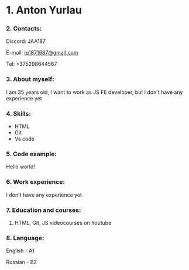 # 1. Anton Yurlau

### 2. Contacts:

Discord: JAA187

E-mail: iq1871987@gmail.com

Tel: +375298644567

### 3. About myself:

I am 35 years old, I want to work as JS FE developer, but I don't have any experience yet

### 4. Skills:
- HTML
- Git
- Vs code

### 5. Code example:

<!DOCTYPE html>
<html>
 <head>
       <title>Page 1</title>
 </head>
 <body>
  <div>
   <p>Hello world!</p>
  </div>
 </body>
</html>

### 6. Work experience:

I don't have any experience yet

### 7. Education and courses:

1) HTML, Git, JS videocourses on Youtube

### 8. Language:

English - A1

Russian - B2

